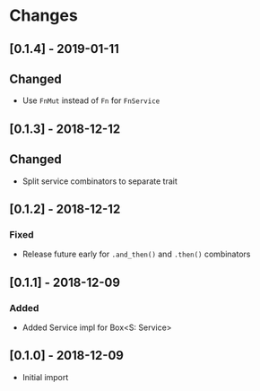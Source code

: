 # Changes

## [0.1.4] - 2019-01-11

## Changed

* Use `FnMut` instead of `Fn` for `FnService`


## [0.1.3] - 2018-12-12

## Changed

* Split service combinators to separate trait


## [0.1.2] - 2018-12-12

### Fixed

* Release future early for `.and_then()` and `.then()` combinators


## [0.1.1] - 2018-12-09

### Added

* Added Service impl for Box<S: Service>


## [0.1.0] - 2018-12-09

* Initial import

